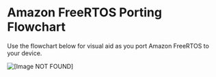 # Amazon FreeRTOS Porting Flowchart<a name="porting-chart"></a>

Use the flowchart below for visual aid as you port Amazon FreeRTOS to your device\.

![\[Image NOT FOUND\]](http://docs.aws.amazon.com/freertos/latest/portingguide/images/afr-porting.png)